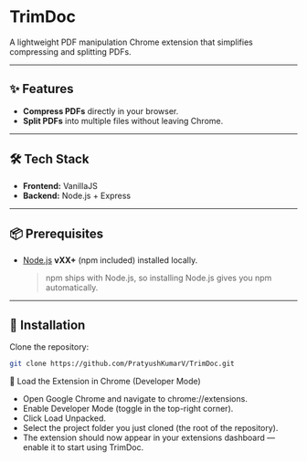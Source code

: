 # TrimDoc  

A lightweight PDF manipulation Chrome extension that simplifies compressing and splitting PDFs.

---

## ✨ Features  
- **Compress PDFs** directly in your browser.  
- **Split PDFs** into multiple files without leaving Chrome.  

---

## 🛠️ Tech Stack  

- **Frontend:** VanillaJS  
- **Backend:** Node.js + Express  

---

## 📦 Prerequisites  

- [Node.js](https://nodejs.org/) **vXX+** (npm included) installed locally.  
  > npm ships with Node.js, so installing Node.js gives you npm automatically.

---

## 🚀 Installation  

Clone the repository:

```bash
git clone https://github.com/PratyushKumarV/TrimDoc.git
```

🧩 Load the Extension in Chrome (Developer Mode)

- Open Google Chrome and navigate to chrome://extensions.
- Enable Developer Mode (toggle in the top-right corner).
- Click Load Unpacked.
- Select the project folder you just cloned (the root of the repository).
- The extension should now appear in your extensions dashboard — enable it to start using TrimDoc.
